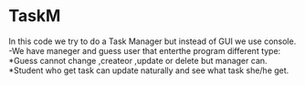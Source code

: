 # TaskM

In this code we try to do a Task Manager but instead of GUI we use console.
  -We have maneger and guess user that enterthe program different type:
     *Guess cannot change ,createor ,update or delete but manager can.
     *Student who get task can update naturally and see what task she/he get.
